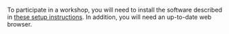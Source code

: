 To participate in a workshop, you will need to install the software described in [these setup instructions](https://esciencecenter-digital-skills.github.io/docker-introduction/setup.html). In addition, you will need an up-to-date web browser.
